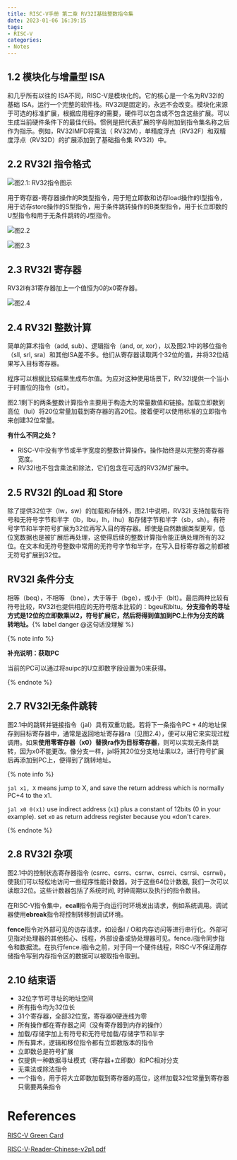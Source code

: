 ```yaml
---
title: RISC-V手册 第二章 RV32I基础整数指令集
date: 2023-01-06 16:39:15
tags:
- RISC-V
categories:
- Notes
---
```


## 1.2 模块化与增量型 ISA

​和几乎所有以往的 ISA不同，RISC-V是模块化的。它的核心是一个名为RV32I的基础 ISA，运行一个完整的软件栈。RV32I是固定的，永远不会改变。模块化来源于可选的标准扩展，根据应用程序的需要，硬件可以包含或不包含这些扩展。可以生成当前硬件条件下的最佳代码。惯例是把代表扩展的字母附加到指令集名称之后作为指示。例如，RV32IMFD将乘法（ RV32M），单精度浮点（RV32F）和双精度浮点（RV32D）的扩展添加到了基础指令集 RV32I）中。

## 2.2 RV32I 指令格式

![图2.1: RV32指令图示](https://xyc-1316422823.cos.ap-shanghai.myqcloud.com/RISC-V%E4%B8%AD%E6%96%87%E6%89%8B%E5%86%8C/RV32I%E6%8C%87%E4%BB%A4%E5%9B%BE%E7%A4%BA.png)



​用于寄存器-寄存器操作的R类型指令，用于短立即数和访存load操作的I型指令，用于访存store操作的S型指令，用于条件跳转操作的B类型指令，用于长立即数的U型指令和用于无条件跳转的J型指令。

![图2.2](https://xyc-1316422823.cos.ap-shanghai.myqcloud.com/RISC-V%E4%B8%AD%E6%96%87%E6%89%8B%E5%86%8C/RISC%E6%8C%87%E4%BB%A4%E6%A0%BC%E5%BC%8F.png)

![图2.3](https://xyc-1316422823.cos.ap-shanghai.myqcloud.com/RISC-V%E4%B8%AD%E6%96%87%E6%89%8B%E5%86%8C/20230131113244.png)

## 2.3 RV32I 寄存器

​RV32I有31寄存器加上一个值恒为0的x0寄存器。

![图2.4](https://xyc-1316422823.cos.ap-shanghai.myqcloud.com/RISC-V%E4%B8%AD%E6%96%87%E6%89%8B%E5%86%8C/RV32I%E5%AF%84%E5%AD%98%E5%99%A8.png)

## 2.4 RV32I 整数计算

​简单的算术指令（add, sub）、逻辑指令（and, or, xor），以及图2.1中的移位指令（sll, srl, sra）和其他ISA差不多。他们从寄存器读取两个32位的值，并将32位结果写入目标寄存器。

​程序可以根据比较结果生成布尔值。为应对这种使用场景下，RV32I提供一个当小于时置位的指令（slt）。

​图2.1剩下的两条整数计算指令主要用于构造大的常量数值和链接。加载立即数到高位（lui）将20位常量加载到寄存器的高20位。接着便可以使用标准的立即指令来创建32位常量。

**有什么不同之处？**

- RISC-V中没有字节或半字宽度的整数计算操作。操作始终是以完整的寄存器宽度。
- RV32I也不包含乘法和除法，它们包含在可选的RV32M扩展中。

## 2.5 RV32I 的Load 和 Store

​除了提供32位字（lw，sw）的加载和存储外，图2.1中说明，RV32I 支持加载有符号和无符号字节和半字（lb，lbu，lh，lhu）和存储字节和半字（sb，sh）。有符号字节和半字符号扩展为32位再写入目的寄存器。即使是自然数据类型更窄，低位宽数据也是被扩展后再处理，这使得后续的整数计算指令能正确处理所有的32位。在文本和无符号整数中常用的无符号字节和半字，在写入目标寄存器之前都被无符号扩展到32位。

## RV32I 条件分支

​相等（beq），不相等 （bne），大于等于（bge），或小于（blt）。最后两种比较有符号比较，RV32I也提供相应的无符号版本比较的：bgeu和bltu。**分支指令的寻址方式是12位的立即数乘以2，符号扩展它，然后将得到值加到PC上作为分支的跳转地址。**{% label danger @这句话没理解 %}

{% note info %}

**补充说明：获取PC**

当前的PC可以通过将auipc的U立即数字段设置为0来获得。

{% endnote %}

## 2.7 RV32I无条件跳转

​图2.1中的跳转并链接指令（jal）具有双重功能。若将下一条指令PC + 4的地址保存到目标寄存器中，通常是返回地址寄存器ra（见图2.4），便可以用它来实现过程调用。如果**使用零寄存器（x0）替换ra作为目标寄存器**，则可以实现无条件跳转，因为x0不能更改。像分支一样，jal将其20位分支地址乘以2，进行符号扩展后再添加到PC上，便得到了跳转地址。

{% note info %}

`jal x1, X` means jump to X, and save the return address which is normally PC+4 to the x1.

`jal x0 0(x1)`  use indirect address (`x1`) plus a constant of 12bits (0 in your example). set `x0` as return address register because you «don't care».

{% endnote %}

## 2.8 RV32I 杂项

​图2.1中的控制状态寄存器指令 (csrrc、csrrs、csrrw、csrrci、csrrsi、csrrwi)，使我们可以轻松地访问一些程序性能计数器。对于这些64位计数器, 我们一次可以读取32位。这些计数器包括了系统时间, 时钟周期以及执行的指令数目。

​在RISC-V指令集中，**ecall**指令用于向运行时环境发出请求，例如系统调用。调试器使用**ebreak**指令将控制转移到调试环境。

​**fence**指令对外部可见的访存请求，如设备I / O和内存访问等进行串行化。外部可见指对处理器的其他核心、线程，外部设备或协处理器可见。fence.i指令同步指令和数据流。在执行fence.i指令之前，对于同一个硬件线程，RISC-V不保证用存储指令写到内存指令区的数据可以被取指令取到。

## 2.10 结束语

- 32位字节可寻址的地址空间
- 所有指令均为32位长
- 31个寄存器，全部32位宽，寄存器0硬连线为零
- 所有操作都在寄存器之间（没有寄存器到内存的操作）
- 加载/存储字加上有符号和无符号加载/存储字节和半字
- 所有算术，逻辑和移位指令都有立即数版本的指令
- 立即数总是符号扩展
- 仅提供一种数据寻址模式（寄存器+立即数）和PC相对分支
- 无乘法或除法指令
- 一个指令，用于将大立即数加载到寄存器的高位，这样加载32位常量到寄存器只需要两条指令

# References

[RISC-V Green Card](http://www.riscvbook.com/greencard-20181213.pdf)

[RISC-V-Reader-Chinese-v2p1.pdf](http://www.riscvbook.com/chinese/RISC-V-Reader-Chinese-v2p1.pdf)
